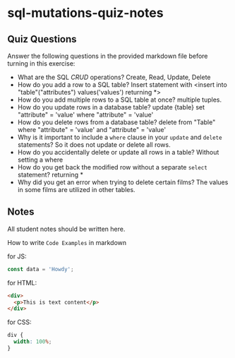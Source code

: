 # sql-mutations-quiz-notes

## Quiz Questions

Answer the following questions in the provided markdown file before turning in this exercise:

- What are the SQL _CRUD_ operations?
  Create, Read, Update, Delete
- How do you add a row to a SQL table?
  Insert statement with <insert into "table"("attributes") values('values') returning \*>
- How do you add multiple rows to a SQL table at once?
  multiple tuples.
- How do you update rows in a database table?
  update {table}
  set "attribute" = 'value'
  where "attribute" = 'value'
- How do you delete rows from a database table?
  delete
  from "Table"
  where "attribute" = 'value'
  and "attribute" = 'value'
- Why is it important to include a `where` clause in your `update` and `delete` statements?
  So it does not update or delete all rows.
- How do you accidentally delete or update all rows in a table?
  Without setting a where
- How do you get back the modified row without a separate `select` statement?
  returning \*
- Why did you get an error when trying to delete certain films?
  The values in some films are utilized in other tables.

## Notes

All student notes should be written here.

How to write `Code Examples` in markdown

for JS:

```javascript
const data = 'Howdy';
```

for HTML:

```html
<div>
  <p>This is text content</p>
</div>
```

for CSS:

```css
div {
  width: 100%;
}
```
